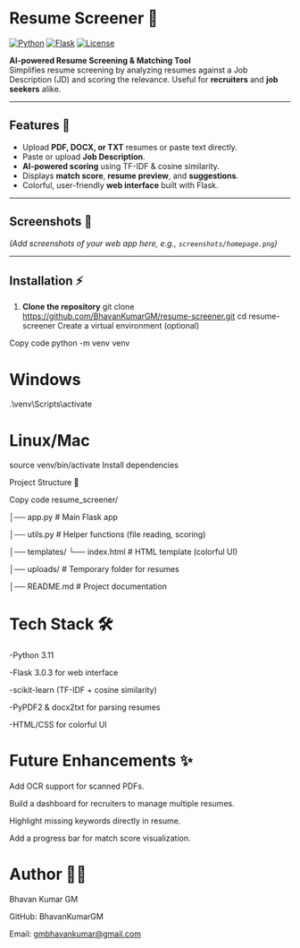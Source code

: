 # Resume Screener 📝

[![Python](https://img.shields.io/badge/Python-3.11-blue?logo=python)](https://www.python.org/)
[![Flask](https://img.shields.io/badge/Flask-3.0.3-orange?logo=flask)](https://flask.palletsprojects.com/)
[![License](https://img.shields.io/badge/License-MIT-green)](LICENSE)

**AI-powered Resume Screening & Matching Tool**  
Simplifies resume screening by analyzing resumes against a Job Description (JD) and scoring the relevance. Useful for **recruiters** and **job seekers** alike.

---

## Features 🚀

- Upload **PDF, DOCX, or TXT** resumes or paste text directly.  
- Paste or upload **Job Description**.  
- **AI-powered scoring** using TF-IDF & cosine similarity.  
- Displays **match score**, **resume preview**, and **suggestions**.  
- Colorful, user-friendly **web interface** built with Flask.  

---

## Screenshots 🌈

*(Add screenshots of your web app here, e.g., `screenshots/homepage.png`)*

---

## Installation ⚡

1. **Clone the repository**
git clone https://github.com/BhavanKumarGM/resume-screener.git
cd resume-screener
Create a virtual environment (optional)


Copy code
python -m venv venv
# Windows
.\venv\Scripts\activate
# Linux/Mac
source venv/bin/activate
Install dependencies



Project Structure 📁

Copy code
resume_screener/

│── app.py              # Main Flask app

│── utils.py            # Helper functions (file reading, scoring)

│── templates/
     └── index.html     # HTML template (colorful UI)

│── uploads/            # Temporary folder for resumes

│── README.md           # Project documentation

# Tech Stack 🛠️
-Python 3.11

-Flask 3.0.3 for web interface

-scikit-learn (TF-IDF + cosine similarity)

-PyPDF2 & docx2txt for parsing resumes

-HTML/CSS for colorful UI

# Future Enhancements ✨
Add OCR support for scanned PDFs.

Build a dashboard for recruiters to manage multiple resumes.

Highlight missing keywords directly in resume.

Add a progress bar for match score visualization.

# Author 🧑‍💻
Bhavan Kumar GM

GitHub: BhavanKumarGM

Email: gmbhavankumar@gmail.com


